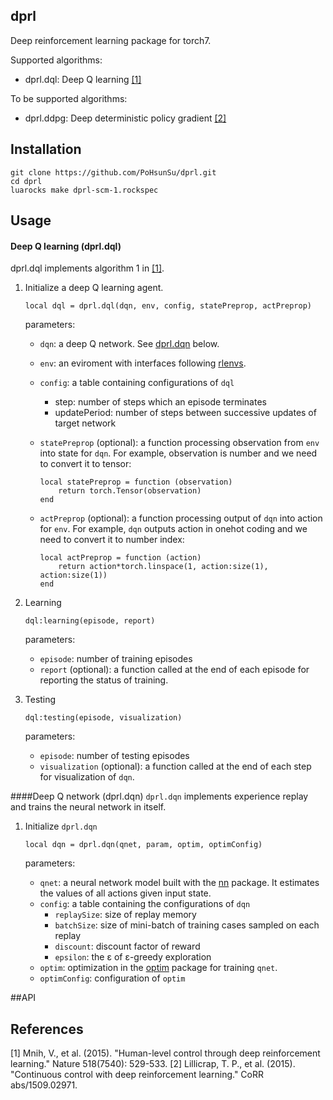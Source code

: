 ## dprl
Deep reinforcement learning package for torch7. 

Supported algorithms:
* dprl.dql: Deep Q learning [[1]](#references)

To be supported algorithms:
* dprl.ddpg: Deep deterministic policy gradient [[2]](#references)

## Installation

```
git clone https://github.com/PoHsunSu/dprl.git
cd dprl
luarocks make dprl-scm-1.rockspec
```
## Usage
#### Deep Q learning (dprl.dql)
dprl.dql implements algorithm 1 in [[1]](#references).

1. Initialize a deep Q learning agent.
	```
	local dql = dprl.dql(dqn, env, config, statePreprop, actPreprop)
	```

	parameters:

	* `dqn`: a deep Q network. See [dprl.dqn](#dqn) below.

	* `env`: an eviroment with interfaces following [rlenvs](https://github.com/Kaixhin/rlenvs#api).

	* `config`: a table containing configurations of `dql`
		* step: number of steps which an episode terminates
		* updatePeriod: number of steps between successive updates of target network

	* `statePreprop` (optional): a function processing observation from `env` into state for `dqn`. For example, observation is number and we need to convert it to tensor:
		```
		local statePreprop = function (observation)
			return torch.Tensor(observation)
		end
		```

	* `actPreprop` (optional): a function processing output of `dqn` into action for `env`. For example, `dqn` outputs action in onehot coding and we need to convert it to number index:
		```
		local actPreprop = function (action)
			return action*torch.linspace(1, action:size(1), action:size(1))
		end  
		```

2. Learning
	```
	dql:learning(episode, report)
	```
	parameters:
	* `episode`: number of training episodes
	* `report` (optional): a function called at the end of each episode for reporting the status of training.

3. Testing
	```
	dql:testing(episode, visualization)
	```
	parameters:
	* `episode`: number of testing episodes
	* `visualization` (optional): a function called at the end of each step for visualization of `dqn`.

####<a name="dqn"></a>Deep Q network (dprl.dqn)
`dprl.dqn` implements experience replay and trains the neural network in itself.

1. Initialize `dprl.dqn`
	```
	local dqn = dprl.dqn(qnet, param, optim, optimConfig)
	```

	parameters:
	* `qnet`: a neural network model built with the [nn](https://github.com/torch/nn) package. It estimates the values of all actions given input state.
	* `config`: a table containing the configurations of `dqn`
		* `replaySize`: size of replay memory	
		* `batchSize`: size of mini-batch of training cases sampled on each replay
		* `discount`: discount factor of reward 	
		* `epsilon`: the ε of ε-greedy exploration
	* `optim`: optimization in the [optim](https://github.com/torch/optim) package for training `qnet`. 
	* `optimConfig`: configuration of `optim`

##<a name="API"></a>API


## References
[1] Mnih, V., et al. (2015). "Human-level control through deep reinforcement learning." Nature 518(7540): 529-533.
[2] Lillicrap, T. P., et al. (2015). "Continuous control with deep reinforcement learning." CoRR abs/1509.02971.
<!---
## TODO
#### dqn, dql

- [x] Add test scripts of using optim
- [x] Implement remaining mechenics of DQN
- [x] Finish readme

- [ ] Cuda support
- [ ] Prioritized experience replay
-->
